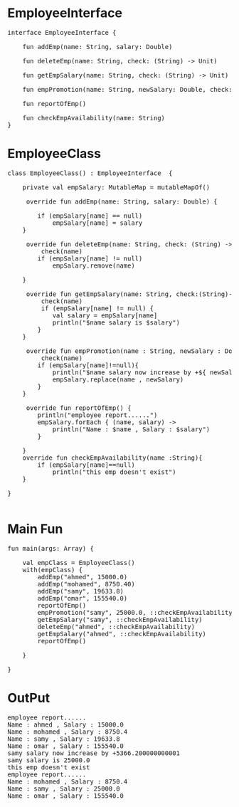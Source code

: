 # EmployeeInterface 
<pre>
interface EmployeeInterface {

    fun addEmp(name: String, salary: Double)

    fun deleteEmp(name: String, check: (String) -> Unit)

    fun getEmpSalary(name: String, check: (String) -> Unit)

    fun empPromotion(name: String, newSalary: Double, check: (String) -> Unit)

    fun reportOfEmp()

    fun checkEmpAvailability(name: String)
}
</pre>

# EmployeeClass 
<pre>
class EmployeeClass() : EmployeeInterface  {

    private val empSalary: MutableMap<String, Double> = mutableMapOf()

     override fun addEmp(name: String, salary: Double) {

        if (empSalary[name] == null)
            empSalary[name] = salary
    }

     override fun deleteEmp(name: String, check: (String) -> Unit){
         check(name)
        if (empSalary[name] != null)
            empSalary.remove(name)

    }

     override fun getEmpSalary(name: String, check:(String)->Unit) {
         check(name)
         if (empSalary[name] != null) {
            val salary = empSalary[name]
            println("$name salary is $salary")
        }
    }

     override fun empPromotion(name : String, newSalary : Double, check: (String) -> Unit){
         check(name)
        if (empSalary[name]!=null){
            println("$name salary now increase by +${ newSalary - empSalary[name]!!} ")
            empSalary.replace(name , newSalary)
        }
    }

     override fun reportOfEmp() {
        println("employee report......")
        empSalary.forEach { (name, salary) ->
            println("Name : $name , Salary : $salary")
        }

    }
    override fun checkEmpAvailability(name :String){
        if (empSalary[name]==null)
            println("this emp doesn't exist")
    }

}

</pre>

# Main Fun 
<pre>
fun main(args: Array<String>) {

    val empClass = EmployeeClass()
    with(empClass) {
        addEmp("ahmed", 15000.0)
        addEmp("mohamed", 8750.40)
        addEmp("samy", 19633.8)
        addEmp("omar", 155540.0)
        reportOfEmp()
        empPromotion("samy", 25000.0, ::checkEmpAvailability)
        getEmpSalary("samy", ::checkEmpAvailability)
        deleteEmp("ahmed", ::checkEmpAvailability)
        getEmpSalary("ahmed", ::checkEmpAvailability)
        reportOfEmp()

    }

}
</pre>

# OutPut 
<pre>
employee report......
Name : ahmed , Salary : 15000.0
Name : mohamed , Salary : 8750.4
Name : samy , Salary : 19633.8
Name : omar , Salary : 155540.0
samy salary now increase by +5366.200000000001 
samy salary is 25000.0
this emp doesn't exist
employee report......
Name : mohamed , Salary : 8750.4
Name : samy , Salary : 25000.0
Name : omar , Salary : 155540.0
</pre>
